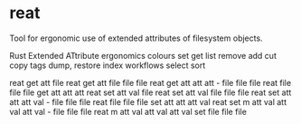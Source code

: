 # reat

Tool for ergonomic use of extended attributes of filesystem objects.

Rust Extended ATtribute
ergonomics
colours
set
get
list
remove
add
cut
copy
tags
dump, restore
index
workflows
select
sort

reat get att file
reat get att file file file
reat get att att att - file file file
reat file file file get att att att
reat set att val file
reat set att val file file file
reat set att att att val - file file file
reat file file file set att att att val
reat set m att val att val att val - file file file
reat m att val att val att val set file file file

